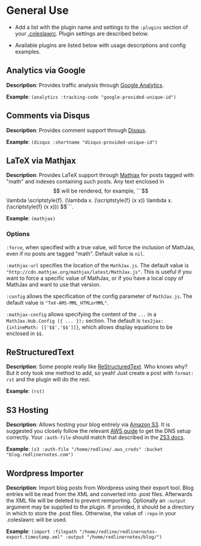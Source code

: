 # General Use

* Add a list with the plugin name and settings to the ```:plugins``` section of your [.coleslawrc](http://github.com/redline6561/coleslaw/blob/master/examples/single-site.coleslawrc). Plugin settings are described below.

* Available plugins are listed below with usage descriptions and config examples.

## Analytics via Google

**Description**: Provides traffic analysis through [Google Analytics](http://www.google.com/analytics/).

**Example**: ```(analytics :tracking-code "google-provided-unique-id")```

## Comments via Disqus

**Description**: Provides comment support through [Disqus](http://www.disqus.com/).

**Example**: ```(disqus :shortname "disqus-provided-unique-id")```

## LaTeX via Mathjax

**Description**: Provides LaTeX support through [Mathjax](http://www.mathjax.org/) for posts tagged with "math" and indexes containing such posts. Any text enclosed in $$ will be rendered, for example, ```$$ \lambda \scriptstyle{f}. (\lambda x. (\scriptstyle{f} (x x)) \lambda x. (\scriptstyle{f} (x x))) $$```.

**Example**: ```(mathjax)```

### Options

`:force`, when specified with a true value, will force the inclusion of MathJax, even if no posts are tagged "math".  Default value is `nil`.

`:mathjax-url` specifies the location of the `MathJax.js`.  The default value is `"http://cdn.mathjax.org/mathjax/latest/MathJax.js"`.  This is useful if you want to force a specific value of MathJax, or if you have a local copy of MathJax and want to use that version.

`:config` allows the specification of the config parameter of `MathJax.js`.  The default value is `"TeX-AMS-MML_HTMLorMML"`.  

`:mathjax-config` allows specifying the content of the `...` in a `MathJax.Hub.Config ({ ... });` section.  The default is `tex2jax: {inlineMath: [['$$','$$']]}`, which allows display equations to be enclosed in `$$`. 

## ReStructuredText

**Description**: Some people really like [ReStructuredText](http://docutils.sourceforge.net/rst.html). Who knows why? But it only took one method to add, so yeah! Just create a post with ```format: rst``` and the plugin will do the rest.

**Example**: ```(rst)```

## S3 Hosting

**Description**: Allows hosting your blog entirely via [Amazon S3](http://aws.amazon.com/s3/). It is suggested you closely follow the relevant [AWS guide](http://docs.aws.amazon.com/AmazonS3/latest/dev/website-hosting-custom-domain-walkthrough.html) to get the DNS setup correctly. Your ```:auth-file``` should match that described in the [ZS3 docs](http://www.xach.com/lisp/zs3/#file-credentials).

**Example**: ```(s3 :auth-file "/home/redline/.aws_creds" :bucket "blog.redlinernotes.com")```

## Wordpress Importer

**Description**: Import blog posts from Wordpress using their export tool. Blog entries will be read from the XML and converted into .post files. Afterwards the XML file will be deleted to prevent reimporting. Optionally an ```:output``` argument may be supplied to the plugin. If provided, it should be a directory in which to store the .post files. Otherwise, the value of ```:repo``` in your .coleslawrc will be used.

**Example**: ```(import :filepath "/home/redline/redlinernotes-export.timestamp.xml" :output "/home/redlinernotes/blog/")```
